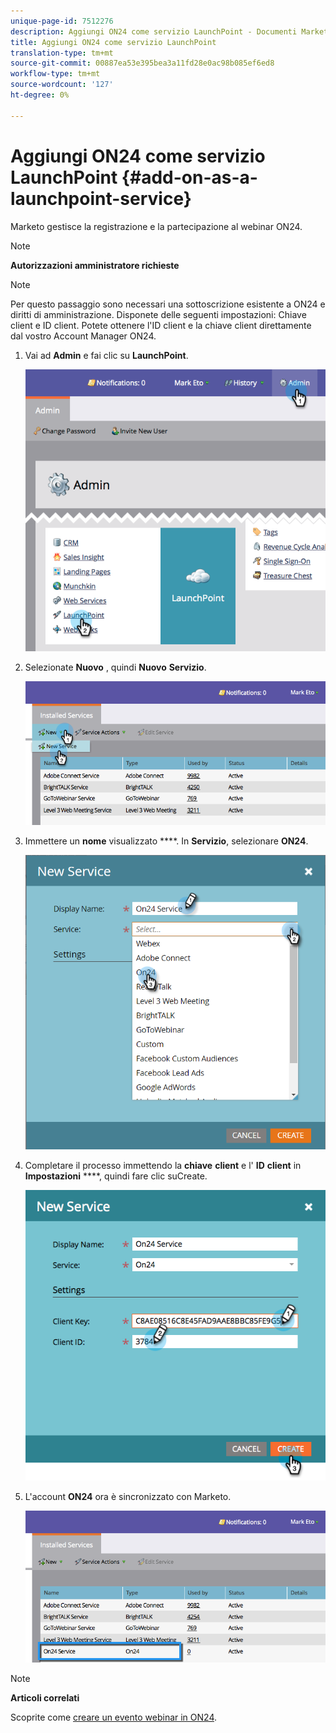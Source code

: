 ```yaml
---
unique-page-id: 7512276
description: Aggiungi ON24 come servizio LaunchPoint - Documenti Marketo - Documentazione del prodotto
title: Aggiungi ON24 come servizio LaunchPoint
translation-type: tm+mt
source-git-commit: 00887ea53e395bea3a11fd28e0ac98b085ef6ed8
workflow-type: tm+mt
source-wordcount: '127'
ht-degree: 0%

---
```



# Aggiungi ON24 come servizio LaunchPoint {#add-on-as-a-launchpoint-service}

Marketo gestisce la registrazione e la partecipazione al webinar ON24.

>[!NOTE]
>
>**Autorizzazioni amministratore richieste**

>[!NOTE]
>
>Per questo passaggio sono necessari una sottoscrizione esistente a ON24 e diritti di amministrazione. Disponete delle seguenti impostazioni: Chiave client e ID client. Potete ottenere l&#39;ID client e la chiave client direttamente dal vostro Account Manager ON24.

1. Vai ad **Admin** e fai clic su **LaunchPoint**.

   ![](assets/image2015-4-23-10-3a15-3a50.png)

1. Selezionate **Nuovo** , quindi **Nuovo** **Servizio**.

   ![](assets/on24-new-service.png)

1. Immettere un **nome** visualizzato ****. In **Servizio**, selezionare **ON24**.

   ![](assets/new-service-on24.png)

1. Completare il processo immettendo la **chiave** **client** e l&#39; **ID** **client** in **Impostazioni** ****, quindi fare clic suCreate.

   ![](assets/image2015-4-24-18-3a48-3a29.png)

1. L&#39;account **ON24** ora è sincronizzato con Marketo.

   ![](assets/on24.png)

>[!NOTE]
>
>**Articoli correlati**
>
>Scoprite come [creare un evento webinar in ON24](../../../product-docs/demand-generation/events/create-an-event/create-an-event-with-the-marketo-on24-adapter/create-your-webinar-event-in-on24.md).

